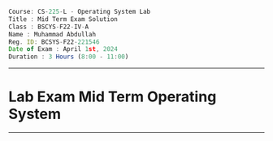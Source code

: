 ```jsx
Course: CS-225-L - Operating System Lab
Title : Mid Term Exam Solution
Class : BSCYS-F22-IV-A
Name : Muhammad Abdullah
Reg. ID: BCSYS-F22-221546
Date of Exam : April 1st, 2024
Duration : 3 Hours (8:00 - 11:00)
```

---
# Lab Exam Mid Term Operating System
---

